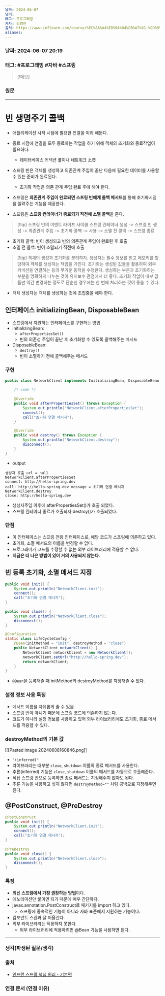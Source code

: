 ```yaml
---
날짜: 2024-06-07
넘버: 
태그: 프로그래밍
저자: 김영한
출처: https://www.inflearn.com/course/%EC%8A%A4%ED%94%84%EB%A7%81-%ED%95%B5%EC%8B%AC-%EC%9B%90%EB%A6%AC-%EA%B8%B0%EB%B3%B8%ED%8E%B8/dashboard
aliases:
---
```

### 날짜:  2024-06-07 20:19

### 태그: #프로그래밍 #자바 #스프링

>[!메모]
>

### 원문
---
# 빈 생명주기 콜백
- 애플리케이션 시작 시점에 필요한 연결을 미리 해둔다.
- 종료 시점에 연결을 모두 종료하는 작업을 하기 위해 객체의 초기화와 종료작업이 필요하다.
	- 데이터베이스 커넥션 풀이나 네트워크 소켓

- 스프링 빈은 객체를 생성하고 의존관계 주입이 끝난 다음에 필요한 데이터를 사용할 수 있는 준비가 완료된다.
	- 초기화 작업은 의존 관계 주입 완료 후에 해야 한다.
- 스프링은 **의존관계 주입이 완료되면 스프링 빈에게 콜백 메서드**를 통해 초기화시점을 알려주는 기능을 제공한다.
- 스프링은 **스프링 컨테이너가 종료되기 직전에 소멸 콜백**을 준다.

> [!tip] 스프링 빈의 이벤트 라이프 사이클
> 스프링 컨테이너 생성 -> 스프링 빈 생성 -> 의존관계 주입 -> 초기화 콜백 -> 사용 -> 소멸 전 콜백 -> 스프링 종료

- 초기화 콜백: 빈이 생성되고 빈의 의존관계 주입이 완료된 후 호출
- 소멸 전 콜백: 빈이 소멸되기 직전에 호출

> [!tip] 객체의 생성과 초기화를 분리하자.
> 생성자는 필수 정보를 받고 메모리를 할당하여 객체를 생성하는 책임을 가진다.
> 초기화는 생성된 값들을 활용하여 외부 커넥션을 연결하는 등의 무거운 동작을 수행한다.
> 생성하는 부분과 초기화하는 부분을 명확하게 나누는 것이 유지보수 관점에서 더 좋다.
> 초기화 작업이 내부 값들만 약간 변경하는 정도로 단순한 경우에는 한 번에 처리하는 것이 좋을 수 있다. 
 
- 객체 생성자는 객체를 생성하는 것에 초집중을 해야 한다.

## 인터페이스 initializingBean, DisposableBean
- 스프링에서 지원하는 인터페이스를 구현하는 방법
- initializingBean: 
	- `afterPropertiesSet()`
	- 빈의 의존성 주입이 끝난 후 초기화할 수 있도록 콜백해주는 메서드
- DisposableBean: 
	- `destroy()`
	- 빈이 소멸하기 전에 콜백해주는 메서드
### 구현
```java
public class NetworkClient implements InitializingBean, DisposableBean {
	
	/* code */
    
    @Override
    public void afterPropertiesSet() throws Exception {
        System.out.println("NetworkClient.afterPropertiesSet");
        connect();
        call("초기화 연결 메시지");
    }

    @Override
    public void destroy() throws Exception {
        System.out.println("NetworkClient.destroy");
        disconnect();
    }
}
```
- output
```console hl:2,5
생성자 호출 url = null
NetworkClient.afterPropertiesSet
connect: http://hello-spring.dev
call: http://hello-spring.dev message = 초기화 연결 메시지
NetworkClient.destroy
close: http://hello-spring.dev
```
- 생성자주입 이후에 afterPropertiesSet()가 호출 되었다.
- 스프링 컨테이너 종료가 호출되자 destroy()가 호출되었다.
### 단점
- 이 인터페이스는 스프링 전용 인터페이스로, 해당 코드가 스프링에 의존하고 있다.
- 초기화, 소멸 메서드의 이름을 변경할 수 없다.
- 프로그래머가 코드를 수정할 수 없는 외부 라이브러리에 적용할 수 없다.
- **지금은 더 나은 방법이 있어 거의 사용되지 않는다.**
## 빈 등록 초기화, 소멸 메서드 지정
```java
public void init() {  
    System.out.println("NetworkClient.init");  
    connect();  
    call("초기화 연결 메시지");  
}  
  
public void close() {  
    System.out.println("NetworkClient.close");  
    disconnect();  
}
```

```java hl:3
@Configuration  
static class LifeCycleConfig {  
    @Bean(initMethod = "init", destroyMethod = "close")  
    public NetworkClient networkClient() {  
        NetworkClient networkClient = new NetworkClient();  
        networkClient.setUrl("http://hello-spring.dev");  
        return networkClient;  
    }  
}
```
- `@Bean`을 등록해줄 때 initMethod와 destroyMethod를 지정해줄 수 있다.
### 설정 정보 사용 특징
- 메서드 이름을 자유롭게 줄 수 있음
- 스프링 빈이 아니기 때문에 스프링 코드에 의존하지 않는다.
- 코드가 아니라 설정 정보를 사용하고 있어 외부 라이브러리에도 초기화, 종료 메서드를 적용할 수 있다.
### destroyMethod의 기본 값
![[Pasted image 20240608160846.png]]
- `"(inferred)"`
- 라이브러리는 대부분 `close`, `shutdown` 이름의 종료 메서드를 사용한다.
- 추론(inferred) 기능은 `close`, `shutdown` 이름의 메서드를 자동으로 호출해준다.
- 직접 스프링 빈으로 등록하면 종료 메서드는 지정해주지 않아도 된다.
- 추론 기능을 사용하고 싶지 않다면 `destroyMethod=""` 처럼 공백으로 지정해주면 된다.
## @PostConstruct, @PreDestroy
```java
@PostConstruct  
public void init() {  
    System.out.println("NetworkClient.init");  
    connect();  
    call("초기화 연결 메시지");  
}  
  
@PreDestroy  
public void close() {  
    System.out.println("NetworkClient.close");  
    disconnect();  
}
```
### 특징 
- **최신 스프링에서 가장 권장하는 방법**이다.
- 애노테이션만 붙이면 되기 때문에 매우 간단하다.
- javax.annotation.PostConstruct로 패키지를 import 하고 있다.
	- 스프링에 종속적인 기능이 아니라 자바 표준에서 지원하는 기능이다.
- 컴포넌트 스캔과 잘 어울린다.
- 외부 라이브러리는 적용하지 못한다.
	- 외부 라이브러리에 적용하려면 @Bean 기능을 사용하면 된다.

---
### 생각(파생된 질문/생각)

### 출처
- [인프런 스프링 핵심 원리 - 기본편](https://www.inflearn.com/course/%EC%8A%A4%ED%94%84%EB%A7%81-%ED%95%B5%EC%8B%AC-%EC%9B%90%EB%A6%AC-%EA%B8%B0%EB%B3%B8%ED%8E%B8/dashboard)

### 연결 문서 (연결 이유)
